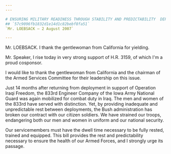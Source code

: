 ```yaml
---
---

# ENSURING MILITARY READINESS THROUGH STABILITY AND PREDICTABILITY  DEPLOYMENT POLICY ACT OF 2007
## `57c9096fb1832d1e14d1c82bebf8fa51`
`Mr. LOEBSACK — 2 August 2007`

---
```



Mr. LOEBSACK. I thank the gentlewoman from California for yielding.

Mr. Speaker, I rise today in very strong support of H.R. 3159, of 
which I'm a proud cosponsor.

I would like to thank the gentlewoman from California and the 
chairman of the Armed Services Committee for their leadership on this 
issue.

Just 14 months after returning from deployment in support of 
Operation Iraqi Freedom, the 833rd Engineer Company of the Iowa Army 
National Guard was again mobilized for combat duty in Iraq. The men and 
women of the 833rd have served with distinction. Yet, by providing 
inadequate and unpredictable rest between deployments, the Bush 
administration has broken our contract with our citizen soldiers. We 
have strained our troops, endangering both our men and women in uniform 
and our national security.

Our servicemembers must have the dwell time necessary to be fully 
rested, trained and equipped. This bill provides the rest and 
predictability necessary to ensure the health of our Armed Forces, and 
I strongly urge its passage.